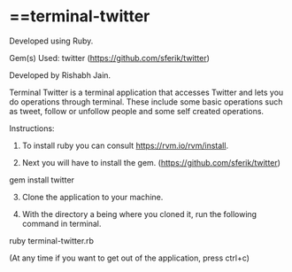 ==terminal-twitter
================

Developed using Ruby.

Gem(s) Used: twitter (https://github.com/sferik/twitter)

Developed by Rishabh Jain.

Terminal Twitter is a terminal application that accesses Twitter and lets you do operations through terminal.
These include some basic operations such as tweet, follow or unfollow people and some self created operations.

Instructions:

1) To install ruby you can consult https://rvm.io/rvm/install. 

2) Next you will have to install the gem. (https://github.com/sferik/twitter)

  gem install twitter
  
3) Clone the application to your machine.

4) With the directory a being where you cloned it, run the following command in terminal.
  
  ruby terminal-twitter.rb
  
(At any time if you want to get out of the application, press ctrl+c)
